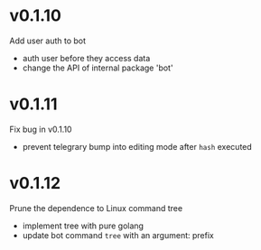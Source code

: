# v0.1.10
Add user auth to bot 

* auth user before they access data
* change the API of internal package 'bot'

# v0.1.11
Fix bug in v0.1.10

* prevent telegrary bump into editing mode after `hash` executed

# v0.1.12
Prune the dependence to Linux command tree

* implement tree with pure golang
* update bot command `tree` with an argument: prefix
